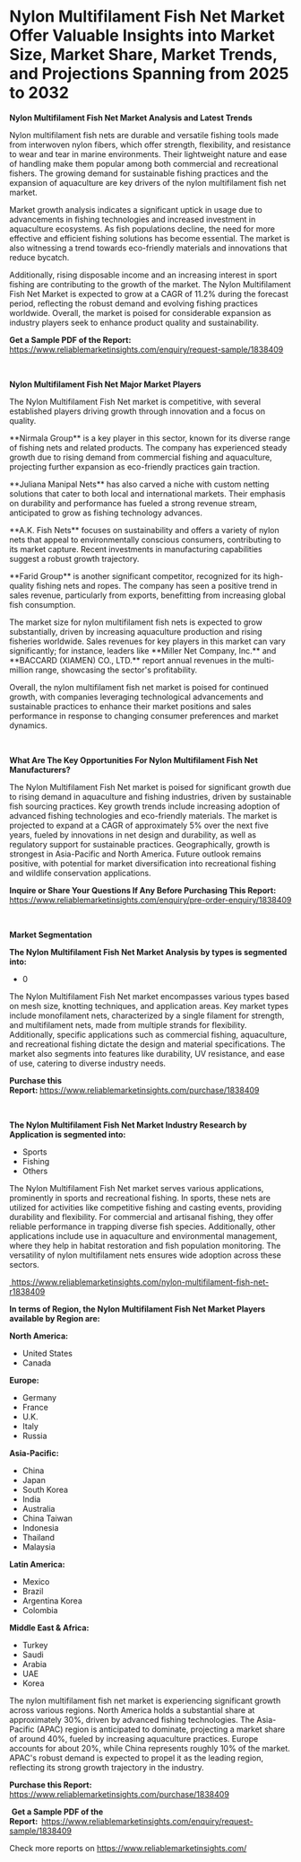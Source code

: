 <p><h1>Nylon Multifilament Fish Net Market Offer Valuable Insights into Market Size, Market Share, Market Trends, and Projections Spanning from 2025 to 2032</h1></p><p><strong>Nylon Multifilament Fish Net Market Analysis and Latest Trends</strong></p>
<p><p>Nylon multifilament fish nets are durable and versatile fishing tools made from interwoven nylon fibers, which offer strength, flexibility, and resistance to wear and tear in marine environments. Their lightweight nature and ease of handling make them popular among both commercial and recreational fishers. The growing demand for sustainable fishing practices and the expansion of aquaculture are key drivers of the nylon multifilament fish net market.</p><p>Market growth analysis indicates a significant uptick in usage due to advancements in fishing technologies and increased investment in aquaculture ecosystems. As fish populations decline, the need for more effective and efficient fishing solutions has become essential. The market is also witnessing a trend towards eco-friendly materials and innovations that reduce bycatch. </p><p>Additionally, rising disposable income and an increasing interest in sport fishing are contributing to the growth of the market. The Nylon Multifilament Fish Net Market is expected to grow at a CAGR of 11.2% during the forecast period, reflecting the robust demand and evolving fishing practices worldwide. Overall, the market is poised for considerable expansion as industry players seek to enhance product quality and sustainability.</p></p>
<p><strong>Get a Sample PDF of the Report:&nbsp;</strong> <a href="https://www.reliablemarketinsights.com/enquiry/request-sample/1838409?utm_campaign=3556&utm_medium=2&utm_source=Github&utm_content=ia&utm_term=05042025&utm_id=nylon-multifilament-fish-net">https://www.reliablemarketinsights.com/enquiry/request-sample/1838409</a></p>
<p>&nbsp;</p>
<p><strong>Nylon Multifilament Fish Net Major Market Players</strong></p>
<p><p>The Nylon Multifilament Fish Net market is competitive, with several established players driving growth through innovation and a focus on quality. </p><p>**Nirmala Group** is a key player in this sector, known for its diverse range of fishing nets and related products. The company has experienced steady growth due to rising demand from commercial fishing and aquaculture, projecting further expansion as eco-friendly practices gain traction.</p><p>**Juliana Manipal Nets** has also carved a niche with custom netting solutions that cater to both local and international markets. Their emphasis on durability and performance has fueled a strong revenue stream, anticipated to grow as fishing technology advances.</p><p>**A.K. Fish Nets** focuses on sustainability and offers a variety of nylon nets that appeal to environmentally conscious consumers, contributing to its market capture. Recent investments in manufacturing capabilities suggest a robust growth trajectory.</p><p>**Farid Group** is another significant competitor, recognized for its high-quality fishing nets and ropes. The company has seen a positive trend in sales revenue, particularly from exports, benefitting from increasing global fish consumption.</p><p>The market size for nylon multifilament fish nets is expected to grow substantially, driven by increasing aquaculture production and rising fisheries worldwide. Sales revenues for key players in this market can vary significantly; for instance, leaders like **Miller Net Company, Inc.** and **BACCARD (XIAMEN) CO., LTD.** report annual revenues in the multi-million range, showcasing the sector's profitability.</p><p>Overall, the nylon multifilament fish net market is poised for continued growth, with companies leveraging technological advancements and sustainable practices to enhance their market positions and sales performance in response to changing consumer preferences and market dynamics.</p></p>
<p>&nbsp;</p>
<p><strong>What Are The Key Opportunities For Nylon Multifilament Fish Net Manufacturers?</strong></p>
<p><p>The Nylon Multifilament Fish Net market is poised for significant growth due to rising demand in aquaculture and fishing industries, driven by sustainable fish sourcing practices. Key growth trends include increasing adoption of advanced fishing technologies and eco-friendly materials. The market is projected to expand at a CAGR of approximately 5% over the next five years, fueled by innovations in net design and durability, as well as regulatory support for sustainable practices. Geographically, growth is strongest in Asia-Pacific and North America. Future outlook remains positive, with potential for market diversification into recreational fishing and wildlife conservation applications.</p></p>
<p><strong>Inquire or Share Your Questions If Any Before Purchasing This Report:</strong> <a href="https://www.reliablemarketinsights.com/enquiry/pre-order-enquiry/1838409?utm_campaign=3556&utm_medium=2&utm_source=Github&utm_content=ia&utm_term=05042025&utm_id=nylon-multifilament-fish-net">https://www.reliablemarketinsights.com/enquiry/pre-order-enquiry/1838409</a></p>
<p>&nbsp;</p>
<p><strong>Market Segmentation</strong></p>
<p><strong>The Nylon Multifilament Fish Net Market Analysis by types is segmented into:</strong></p>
<p><ul><li>0</li></ul></p>
<p><p>The Nylon Multifilament Fish Net market encompasses various types based on mesh size, knotting techniques, and application areas. Key market types include monofilament nets, characterized by a single filament for strength, and multifilament nets, made from multiple strands for flexibility. Additionally, specific applications such as commercial fishing, aquaculture, and recreational fishing dictate the design and material specifications. The market also segments into features like durability, UV resistance, and ease of use, catering to diverse industry needs.</p></p>
<p><strong>Purchase this Report:&nbsp;</strong><a href="https://www.reliablemarketinsights.com/purchase/1838409?utm_campaign=3556&utm_medium=2&utm_source=Github&utm_content=ia&utm_term=05042025&utm_id=nylon-multifilament-fish-net">https://www.reliablemarketinsights.com/purchase/1838409</a></p>
<p>&nbsp;</p>
<p><strong>The Nylon Multifilament Fish Net Market Industry Research by Application is segmented into:</strong></p>
<p><ul><li>Sports</li><li>Fishing</li><li>Others</li></ul></p>
<p><p>The Nylon Multifilament Fish Net market serves various applications, prominently in sports and recreational fishing. In sports, these nets are utilized for activities like competitive fishing and casting events, providing durability and flexibility. For commercial and artisanal fishing, they offer reliable performance in trapping diverse fish species. Additionally, other applications include use in aquaculture and environmental management, where they help in habitat restoration and fish population monitoring. The versatility of nylon multifilament nets ensures wide adoption across these sectors.</p></p>
<p><a href="https://www.reliablemarketinsights.com/nylon-multifilament-fish-net-r1838409?utm_campaign=3556&utm_medium=2&utm_source=Github&utm_content=ia&utm_term=05042025&utm_id=nylon-multifilament-fish-net">&nbsp;https://www.reliablemarketinsights.com/nylon-multifilament-fish-net-r1838409</a></p>
<p><strong>In terms of Region, the Nylon Multifilament Fish Net Market Players available by Region are:</strong></p>
<p>
    <p> <strong> North America: </strong>
        <ul>
            <li>United States</li>
            <li>Canada</li>
        </ul>
        </p> 
    <p> <strong> Europe: </strong>
        <ul>
            <li>Germany</li>
            <li>France</li>
            <li>U.K.</li>
            <li>Italy</li>
            <li>Russia</li>
        </ul>
        </p> 
    <p> <strong> Asia-Pacific: </strong>
        <ul>
            <li>China</li>
            <li>Japan</li>
            <li>South Korea</li>
            <li>India</li>
            <li>Australia</li>
            <li>China Taiwan</li>
            <li>Indonesia</li>
            <li>Thailand</li>
            <li>Malaysia</li>
        </ul>
        </p> 
    <p> <strong> Latin America: </strong>
        <ul>
            <li>Mexico</li>
            <li>Brazil</li>
            <li>Argentina Korea</li>
            <li>Colombia</li>
        </ul>
        </p> 
    <p> <strong> Middle East & Africa: </strong>
        <ul>
            <li>Turkey</li>
            <li>Saudi</li>
            <li>Arabia</li>
            <li>UAE</li>
            <li>Korea</li>
        </ul>
    </p>
    </p>
<p><p>The nylon multifilament fish net market is experiencing significant growth across various regions. North America holds a substantial share at approximately 30%, driven by advanced fishing technologies. The Asia-Pacific (APAC) region is anticipated to dominate, projecting a market share of around 40%, fueled by increasing aquaculture practices. Europe accounts for about 20%, while China represents roughly 10% of the market. APAC's robust demand is expected to propel it as the leading region, reflecting its strong growth trajectory in the industry.</p></p>
<p><strong>Purchase this Report: </strong><a href="https://www.reliablemarketinsights.com/purchase/1838409?utm_campaign=3556&utm_medium=2&utm_source=Github&utm_content=ia&utm_term=05042025&utm_id=nylon-multifilament-fish-net">https://www.reliablemarketinsights.com/purchase/1838409</a></p>
<p>&nbsp;<strong>Get a Sample PDF of the Report:&nbsp;&nbsp;</strong><a href="https://www.reliablemarketinsights.com/enquiry/request-sample/1838409?utm_campaign=3556&utm_medium=2&utm_source=Github&utm_content=ia&utm_term=05042025&utm_id=nylon-multifilament-fish-net">https://www.reliablemarketinsights.com/enquiry/request-sample/1838409</a></p>
<p><strong></strong></p>
<p>Check more reports on <a href="https://www.reliablemarketinsights.com/?utm_campaign=3556&utm_medium=2&utm_source=Github&utm_content=ia&utm_term=05042025&utm_id=nylon-multifilament-fish-net">https://www.reliablemarketinsights.com/</a></p>